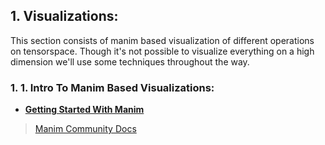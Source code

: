 ## 1. Visualizations:

This section consists of manim based visualization of different operations on tensorspace. 
Though it's not possible to visualize everything on a high dimension we'll use some techniques
throughout the way.

### 1. 1. Intro To Manim Based Visualizations:

- [**Getting Started With Manim**](./Mainm%20Visualization/Getting%20Started/README.md)



> [Manim Community Docs](https://www.manim.community/)


